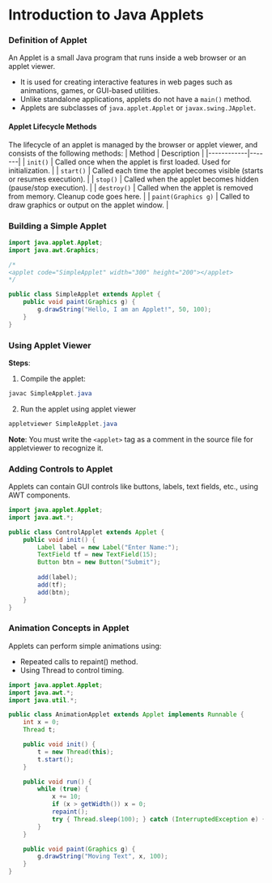 # Introduction to Java Applets
### Definition of Applet
An Applet is a small Java program that runs inside a web browser or an applet viewer.

- It is used for creating interactive features in web pages such as animations, games, or GUI-based utilities. 
- Unlike standalone applications, applets do not have a `main()` method.
- Applets are subclasses of `java.applet.Applet` or `javax.swing.JApplet`.

#### Applet Lifecycle Methods
The lifecycle of an applet is managed by the browser or applet viewer, and consists of the following methods:
| Method  | Description  | 
|------------|-------|
| `init()`   | Called once when the applet is first loaded. Used for initialization.  | 
| `start()`  | Called each time the applet becomes visible (starts or resumes execution). | 
| `stop()`    | Called when the applet becomes hidden (pause/stop execution). |
| `destroy()`    | Called when the applet is removed from memory. Cleanup code goes here. |
| `paint(Graphics g)`    | Called to draw graphics or output on the applet window. |

### Building a Simple Applet
```java
import java.applet.Applet;
import java.awt.Graphics;

/*
<applet code="SimpleApplet" width="300" height="200"></applet>
*/

public class SimpleApplet extends Applet {
    public void paint(Graphics g) {
        g.drawString("Hello, I am an Applet!", 50, 100);
    }
}
```
### Using Applet Viewer
**Steps**:
1. Compile the applet:
``` java
javac SimpleApplet.java
```
2. Run the applet using applet viewer
``` java
appletviewer SimpleApplet.java
```
**Note**: You must write the `<applet>` tag as a comment in the source file for appletviewer to recognize it.

### Adding Controls to Applet
Applets can contain GUI controls like buttons, labels, text fields, etc., using AWT components.

``` java
import java.applet.Applet;
import java.awt.*;

public class ControlApplet extends Applet {
    public void init() {
        Label label = new Label("Enter Name:");
        TextField tf = new TextField(15);
        Button btn = new Button("Submit");
        
        add(label);
        add(tf);
        add(btn);
    }
}
```
### Animation Concepts in Applet
Applets can perform simple animations using:
- Repeated calls to repaint() method.
- Using Thread to control timing.

```java
import java.applet.Applet;
import java.awt.*;
import java.util.*;

public class AnimationApplet extends Applet implements Runnable {
    int x = 0;
    Thread t;

    public void init() {
        t = new Thread(this);
        t.start();
    }

    public void run() {
        while (true) {
            x += 10;
            if (x > getWidth()) x = 0;
            repaint();
            try { Thread.sleep(100); } catch (InterruptedException e) {}
        }
    }

    public void paint(Graphics g) {
        g.drawString("Moving Text", x, 100);
    }
}
```

